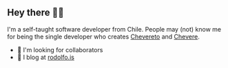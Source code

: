 ## Hey there 👋🏾

I'm a self-taught software developer from Chile. People may (not) know me for being the single developer who creates [Chevereto](https://chevereto.com/) and [Chevere](https://chevere.org/).

- 👯 I'm looking for collaborators
- 📝 I blog at [rodolfo.is](https://rodolfo.is/)
